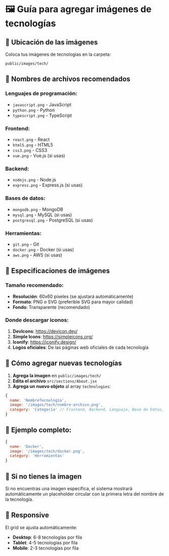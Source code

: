 # 🖼️ Guía para agregar imágenes de tecnologías

## 📁 Ubicación de las imágenes

Coloca tus imágenes de tecnologías en la carpeta:

```
public/images/tech/
```

## 📝 Nombres de archivos recomendados

### Lenguajes de programación:

- `javascript.png` - JavaScript
- `python.png` - Python
- `typescript.png` - TypeScript

### Frontend:

- `react.png` - React
- `html5.png` - HTML5
- `css3.png` - CSS3
- `vue.png` - Vue.js (si usas)

### Backend:

- `nodejs.png` - Node.js
- `express.png` - Express.js (si usas)

### Bases de datos:

- `mongodb.png` - MongoDB
- `mysql.png` - MySQL (si usas)
- `postgresql.png` - PostgreSQL (si usas)

### Herramientas:

- `git.png` - Git
- `docker.png` - Docker (si usas)
- `aws.png` - AWS (si usas)

## 🎨 Especificaciones de imágenes

### Tamaño recomendado:

- **Resolución**: 60x60 píxeles (se ajustará automáticamente)
- **Formato**: PNG o SVG (preferible SVG para mayor calidad)
- **Fondo**: Transparente (recomendado)

### Donde descargar iconos:

1. **DevIcons**: https://devicon.dev/
2. **Simple Icons**: https://simpleicons.org/
3. **Iconify**: https://iconify.design/
4. **Logos oficiales**: De las páginas web oficiales de cada tecnología

## 🔧 Cómo agregar nuevas tecnologías

1. **Agrega la imagen** en `public/images/tech/`
2. **Edita el archivo** `src/sections/About.jsx`
3. **Agrega un nuevo objeto** al array `technologies`:

```javascript
{
  name: 'NombreTecnología',
  image: '/images/tech/nombre-archivo.png',
  category: 'Categoría' // Frontend, Backend, Lenguaje, Base de Datos, Herramientas
}
```

## 🎯 Ejemplo completo:

```javascript
{
  name: 'Docker',
  image: '/images/tech/docker.png',
  category: 'Herramientas'
}
```

## 🔄 Si no tienes la imagen

Si no encuentras una imagen específica, el sistema mostrará automáticamente un placeholder circular con la primera letra del nombre de la tecnología.

## 📱 Responsive

El grid se ajusta automáticamente:

- **Desktop**: 6-8 tecnologías por fila
- **Tablet**: 4-5 tecnologías por fila
- **Mobile**: 2-3 tecnologías por fila
